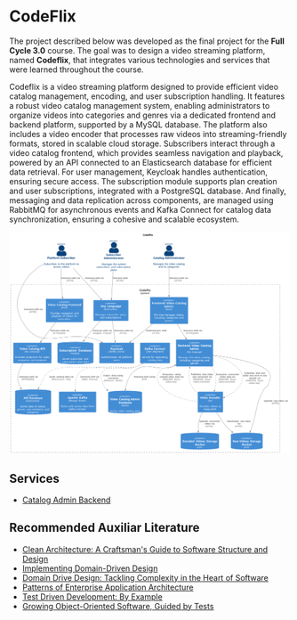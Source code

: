 # CodeFlix 

The project described below was developed as the final project for the **Full Cycle 3.0** course. The goal was to design a video streaming platform, named **Codeflix**, that integrates various technologies and services that were learned throughout the course. 

Codeflix is a video streaming platform designed to provide efficient video catalog management, encoding, and user subscription handling. It features a robust video catalog management system, enabling administrators to organize videos into categories and genres via a dedicated frontend and backend platform, supported by a MySQL database. The platform also includes a video encoder that processes raw videos into streaming-friendly formats, stored in scalable cloud storage. Subscribers interact through a video catalog frontend, which provides seamless navigation and playback, powered by an API connected to an Elasticsearch database for efficient data retrieval. For user management, Keycloak handles authentication, ensuring secure access. The subscription module supports plan creation and user subscriptions, integrated with a PostgreSQL database. And finally, messaging and data replication across components, are managed using RabbitMQ for asynchronous events and Kafka Connect for catalog data synchronization, ensuring a cohesive and scalable ecosystem. 

![CodeFlix architecture](./docs/code-flix.svg)

## Services

- [Catalog Admin Backend](./catalog-admin-backend/README.md)

## Recommended Auxiliar Literature

- [Clean Architecture: A Craftsman's Guide to Software Structure and Design](https://www.amazon.com/Clean-Architecture-Craftsmans-Software-Structure/dp/0134494164)
- [Implementing Domain-Driven Design](https://www.amazon.com/Implementing-Domain-Driven-Design-Vaughn-Vernon/dp/0321834577)
- [Domain Drive Design: Tackling Complexity in the Heart of Software](https://www.amazon.com/Domain-Driven-Design-Tackling-Complexity-Software/dp/0321125215)
- [Patterns of Enterprise Application Architecture](https://www.amazon.com/Patterns-Enterprise-Application-Architecture-Martin/dp/0321127420)
- [Test Driven Development: By Example](https://www.amazon.com.br/Test-Driven-Development-Kent-Beck/dp/0321146530)
- [Growing Object-Oriented Software, Guided by Tests](https://www.amazon.com.br/Growing-Object-Oriented-Software-Guided-Tests/dp/0321503627)
